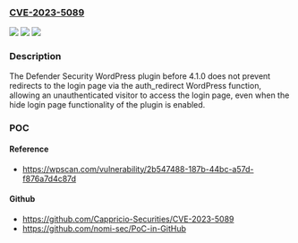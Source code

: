 ### [CVE-2023-5089](https://cve.mitre.org/cgi-bin/cvename.cgi?name=CVE-2023-5089)
![](https://img.shields.io/static/v1?label=Product&message=Defender%20Security&color=blue)
![](https://img.shields.io/static/v1?label=Version&message=0%3C%204.1.0%20&color=brighgreen)
![](https://img.shields.io/static/v1?label=Vulnerability&message=CWE-209%20Generation%20of%20Error%20Message%20Containing%20Sensitive%20Information&color=brighgreen)

### Description

The Defender Security WordPress plugin before 4.1.0 does not prevent redirects to the login page via the auth_redirect WordPress function, allowing an unauthenticated visitor to access the login page, even when the hide login page functionality of the plugin is enabled.

### POC

#### Reference
- https://wpscan.com/vulnerability/2b547488-187b-44bc-a57d-f876a7d4c87d

#### Github
- https://github.com/Cappricio-Securities/CVE-2023-5089
- https://github.com/nomi-sec/PoC-in-GitHub

